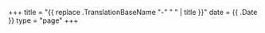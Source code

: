+++
title = "{{ replace .TranslationBaseName "-" " " | title }}"
date = {{ .Date }}
type = "page"
+++

